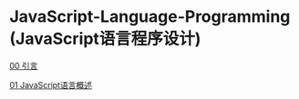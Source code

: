 # JavaScript-Language-Programming (JavaScript语言程序设计)

[00 引言](00%20引言.ipynb)  

[01 JavaScript语言概述](01%20JavaScript语言概述.ipynb)
